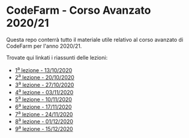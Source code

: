 # CodeFarm - Corso Avanzato 2020/21

Questa repo conterrà tutto il materiale utile relativo al corso avanzato di CodeFarm per l'anno 2020/21.

Trovate qui linkati i riassunti delle lezioni:
* [1<sup>a</sup> lezione - 13/10/2020](lezioni/lezione1/lezione1.md)
* [2<sup>a</sup> lezione - 20/10/2020 ](lezioni/lezione2/lezione2.md)
* [3<sup>a</sup> lezione - 27/10/2020 ](lezioni/lezione3/lezione3.md)
* [4<sup>a</sup> lezione - 03/11/2020 ](lezioni/lezione4/lezione4.md)
* [5<sup>a</sup> lezione - 10/11/2020 ](lezioni/lezione5/lezione5.md)
* [6<sup>a</sup> lezione - 17/11/2020 ](lezioni/lezione6/lezione6.md)
* [7<sup>a</sup> lezione - 24/11/2020 ](lezioni/lezione7/lezione7.md)
* [8<sup>a</sup> lezione - 01/12/2020 ](lezioni/lezione8/lezione8.md)
* [9<sup>a</sup> lezione - 15/12/2020 ](lezioni/lezione9/lezione9.md)